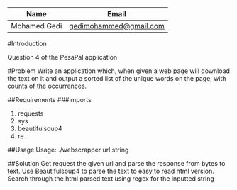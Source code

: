 |Name|Email|
|----|-----|
|Mohamed Gedi| gedimohammed@gmail.com|


#Introduction

Question 4 of the PesaPal application



#Problem
Write an application which, when given a web page will download the text on it and output a sorted list of the unique words on the page, with counts of the occurrences.


##Requirements
###imports
1. requests
2. sys
3. beautifulsoup4
4. re


##Usage
Usage: ./webscrapper url string


##Solution
Get request the given url and parse the response from bytes to text.
Use Beautifulsoup4 to parse the text to easy to read html version.
Search through the html parsed text using regex for the inputted string


